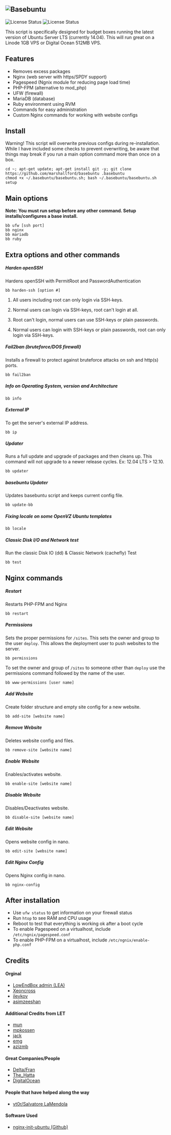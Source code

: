 ![Basebuntu](http://i.imgur.com/tbKJAol.png)
--

![License Status](https://img.shields.io/badge/language-bash-blue.svg?style=flat)
![License Status](http://img.shields.io/badge/license-MIT-red.svg?style=flat)

This script is specifically designed for budget boxes running the latest version of Ubuntu Server LTS (currently 14.04). This will run great on a Linode 1GB VPS or Digital Ocean 512MB VPS.

## Features

 - Removes excess packages
 - Nginx (web server with https/SPDY support)
 - Pagespeed (Ngnix module for reducing page load time)
 - PHP-FPM (alternative to mod_php)
 - UFW (firewall)
 - MariaDB (database)
 - Ruby environment using RVM
 - Commands for easy administration
 - Custom Nginx commands for working with website configs

## Install

Warning! This script will overwrite previous configs during re-installation. While I have included some checks to prevent overwriting, be aware that things may break if you run a main option command more than once on a box.

    cd ~; apt-get update; apt-get install git -y; git clone https://github.com/marshallford/basebuntu .basebuntu
    chmod +x ~/.basebuntu/basebuntu.sh; bash ~/.basebuntu/basebuntu.sh setup

## Main options

**Note: You must run setup before any other command. Setup installs/configures a base install.**

    bb ufw [ssh port]
    bb nginx
    bb mariadb
    bb ruby

## Extra options and other commands

##### Harden openSSH

Hardens openSSH with PermitRoot and PasswordAuthentication

    bb harden-ssh [option #]

1. All users including root can only login via SSH-keys.

2. Normal users can login via SSH-keys, root can't login at all.

3. Root can't login, normal users can use SSH-keys or plain passwords.

4. Normal users can login with SSH-keys or plain passwords, root can only login via SSH-keys.

##### Fail2ban (bruteforce/DOS firewall)

Installs a firewall to protect against bruteforce attacks on ssh and http(s) ports.

    bb fail2ban

##### Info on Operating System, version and Architecture

    bb info

##### External IP

To get the server's external IP address.

    bb ip

##### Updater

Runs a full update and upgrade of packages and then cleans up. This command will not upgrade to a newer release cycles. Ex: 12.04 LTS > 12.10.

    bb updater

##### basebuntu Updater

Updates basebuntu script and keeps current config file.

    bb update-bb

##### Fixing locale on some OpenVZ Ubuntu templates

    bb locale

##### Classic Disk I/O and Network test

Run the classic Disk IO (dd) & Classic Network (cachefly) Test

    bb test

## Nginx commands

##### Restart

Restarts PHP-FPM and Nginx

    bb restart

##### Permissions

Sets the proper permissions for `/sites`. This sets the owner and group to the user `deploy`. This allows the deployment user to push websites to the server.

    bb permissions

To set the owner and group of `/sites` to someone other than `deploy` use the permissions command followed by the name of the user.

    bb www-permissions [user name]

##### Add Website

Create folder structure and empty site config for a new website.

    bb add-site [website name]

##### Remove Website

Deletes website config and files.

    bb remove-site [website name]

##### Enable Website

Enables/activates website.

    bb enable-site [website name]

##### Disable Website

Disables/Deactivates website.

    bb disable-site [website name]

##### Edit Website

Opens website config in nano.

    bb edit-site [website name]

##### Edit Nginx Config

Opens Nginx config in nano.

    bb nginx-config

## After installation

- Use `ufw status` to get information on your firewall status
- Run `htop` to see RAM and CPU usage
- Reboot to test that everything is working ok after a boot cycle
- To enable Pagespeed on a virtualhost, include `/etc/ngnix/pagespeed.conf`
- To enable PHP-FPM on a virtualhost, include `/etc/ngnix/enable-php.conf`

## Credits

#### Orginal

- [LowEndBox admin (LEA)](https://github.com/lowendbox/lowendscript)
- [Xeoncross](https://github.com/Xeoncross/lowendscript)
- [ilevkov](https://github.com/ilevkov/lowendscript)
- [asimzeeshan](https://github.com/asimzeeshan)

#### Additional Credits from LET

- [mun](http://lowendtalk.com/profile/7133/Mun)
- [mpkossen](http://lowendtalk.com/profile/3071/mpkossen)
- [jack](http://lowendtalk.com/profile/522/Jack)
- [emg](http://lowendtalk.com/profile/13220/emg)
- [azizmb](http://lowendtalk.com/profile/3240/azizmb)

#### Great Companies/People

- [Delta/Fran](http://buyvm.net)
- [The_Hatta](http://wiki.frantech.ca/doku.php/irc:main)
- [DigitalOcean](http://digitalocean.com)

#### People that have helped along the way

- [vt0r/Salvatore LaMendola](https://github.com/jogfsovt/)

#### Software Used

- [nginx-init-ubuntu (Github)](https://github.com/JasonGiedymin/nginx-init-ubuntu)
